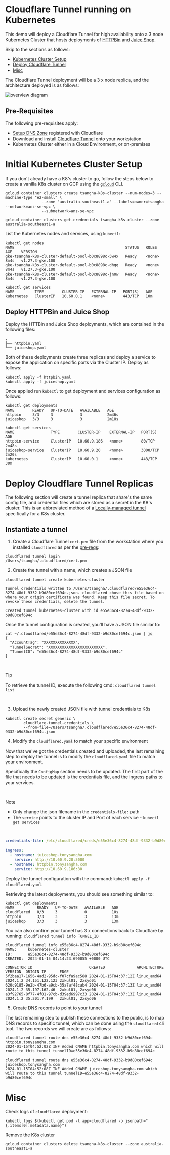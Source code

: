 # Cloudflare Tunnel running on Kubernetes

This demo will deploy a Cloudflare Tunnel for high availability onto a 3 node Kubernetes Cluster that hosts deployments of [HTTPBin](https://httpbin.org/) and [Juice Shop](https://owasp.org/www-project-juice-shop/).

Skip to the sections as follows:

- [Kubernetes Cluster Setup](#initial-kubernetes-cluster-setup)
- [Deploy Cloudflare Tunnel](#deploy-cloudflare-tunnel-replicas)
- [Misc](#misc)

The Cloudflare Tunnel deployment will be a 3 x node replica, and the architecture deployed is as follows:

![overview diagram](./2024-01-K8-CF-Deployment-Overview.png)

## Pre-Requisites

The following pre-requisites apply:

- [Setup DNS Zone](https://developers.cloudflare.com/dns/zone-setups/full-setup/setup/) registered with Cloudflare
- Download and install [Cloudflare Tunnel](https://developers.cloudflare.com/cloudflare-one/connections/connect-networks/downloads/) onto your workstation
- Kubernetes Cluster either in a Cloud Environment, or on-premises

# Initial Kubernetes Cluster Setup

If you don't already have a K8's cluster to go, follow the steps below to create a vanilla K8s cluster on GCP using the [`gcloud`](https://cloud.google.com/sdk/gcloud) CLI.

```shell
gcloud container clusters create tsangha-k8s-cluster --num-nodes=3 --machine-type "e2-small" \
                --zone "australia-southeast1-a" --labels=owner=tsangha --network=anz-se-vpc \
                --subnetwork=anz-se-vpc

gcloud container clusters get-credentials tsangha-k8s-cluster --zone australia-southeast1-a
```

List the Kubernetes nodes and services, using `kubectl`:

```shell
kubectl get nodes
NAME                                                 STATUS   ROLES    AGE    VERSION
gke-tsangha-k8s-cluster-default-pool-b0c8898c-5w4x   Ready    <none>   8m4s   v1.27.3-gke.100
gke-tsangha-k8s-cluster-default-pool-b0c8898c-dhqq   Ready    <none>   8m4s   v1.27.3-gke.100
gke-tsangha-k8s-cluster-default-pool-b0c8898c-jn0w   Ready    <none>   8m4s   v1.27.3-gke.100

kubectl get services
NAME         TYPE        CLUSTER-IP   EXTERNAL-IP   PORT(S)   AGE
kubernetes   ClusterIP   10.60.0.1    <none>        443/TCP   10m
```

## Deploy HTTPBin and Juice Shop

Deploy the HTTBin and Juice Shop deployments, which are contained in the following files:

```shell
.
├── httpbin.yaml
└── juiceshop.yaml
```

Both of these deployments create three replicas and deploy a service to expose the application on specific ports via the Cluster IP. Deploy as follows:

```shell
kubectl apply -f httpbin.yaml
kubectl apply -f juiceshop.yaml
```

Once applied run `kubectl` to get deployment and services configuration as follows:

```shell
kubectl get deployments
NAME        READY   UP-TO-DATE   AVAILABLE   AGE
httpbin     3/3     3            3           2m46s
juiceshop   3/3     3            3           2m18s

kubectl get services
NAME                TYPE        CLUSTER-IP    EXTERNAL-IP   PORT(S)    AGE
httpbin-service     ClusterIP   10.60.9.186   <none>        80/TCP     2m48s
juiceshop-service   ClusterIP   10.60.9.20    <none>        3000/TCP   2m20s
kubernetes          ClusterIP   10.60.0.1     <none>        443/TCP    30m
```

# Deploy Cloudflare Tunnel Replicas

The following section will create a tunnel replica that share's the same config file, and credential files which are stored as a secret in the K8's cluster. This is an abbreviated method of a [Locally-managed tunnel](https://developers.cloudflare.com/cloudflare-one/connections/connect-networks/configure-tunnels/local-management/) specifically for a K8s cluster.

## Instantiate a tunnel

1. Create a Cloudflare Tunnel `cert.pem` file from the workstation where you installed `cloudflared` as per the [pre-reqs](#pre-requisites):

```shell
cloudflared tunnel login
/Users/tsangha/.cloudflared/cert.pem
```

2. Create the tunnel with a name, which creates a JSON file

```shell
cloudflared tunnel create kubernetes-cluster

Tunnel credentials written to /Users/tsangha/.cloudflared/e55e36c4-8274-48df-9332-b9d80cef694c.json. cloudflared chose this file based on where your origin certificate was found. Keep this file secret. To revoke these credentials, delete the tunnel.

Created tunnel kubernetes-cluster with id e55e36c4-8274-48df-9332-b9d80cef694c
```

Once the tunnel configuration is created, you'll have a JSON file similar to:

```shell
cat ~/.cloudflared/e55e36c4-8274-48df-9332-b9d80cef694c.json | jq
{
  "AccountTag": "XXXXXXXXXXXXXX",
  "TunnelSecret": "XXXXXXXXXXXXXXXXXXXXXXXX",
  "TunnelID": "e55e36c4-8274-48df-9332-b9d80cef694c"
}
```

&nbsp;

> [!TIP]
> To retrieve the tunnel ID, execute the following cmd: `cloudflared tunnel list`

&nbsp;

3. Upload the newly created JSON file with tunnel credentials to K8s

```shell
kubectl create secret generic \
        cloudflare-tunnel-credentials \
        --from-file=/Users/tsangha/.cloudflared/e55e36c4-8274-48df-9332-b9d80cef694c.json
```

4. Modify the `cloudflared.yaml` to match your specific environment

Now that we've got the credentials created and uploaded, the last remaining step to deploy the tunnel is to modify the `cloudflared.yaml` file to match your environment.

Specifically the `ConfigMap` section needs to be updated. The first part of the file that needs to be updated is the credentials file, and the ingress paths to your services.

&nbsp;

> [!NOTE]
>
> - Only change the json filename in the `credentials-file:` path
> - The `service` points to the cluster IP and Port of each service - `kubectl get services`

&nbsp;

```yaml
credentials-file: /etc/cloudflared/creds/e55e36c4-8274-48df-9332-b9d80cef694c.json

ingress:
  - hostname: juiceshop.tonysangha.com
    service: http://10.60.9.20:3000
  - hostname: httpbin.tonysangha.com
    service: http://10.60.9.186:80
```

Deploy the tunnel configuration with the command: `kubectl apply -f cloudflared.yaml`.

Retrieving the latest deployments, you should see something similar to:

```shell
kubectl get deployments
NAME          READY   UP-TO-DATE   AVAILABLE   AGE
cloudflared   0/3     3            0           10s
httpbin       3/3     3            3           13m
juiceshop     3/3     3            3           13m
```

You can also confirm your tunnel has 3 x connections back to Cloudflare by running: `cloudflared tunnel info TUNNEL_ID`

```shell
cloudflared tunnel info e55e36c4-8274-48df-9332-b9d80cef694c
NAME:     kubernetes-cluster
ID:       e55e36c4-8274-48df-9332-b9d80cef694c
CREATED:  2024-01-15 04:14:23.690055 +0000 UTC

CONNECTOR ID                         CREATED              ARCHITECTURE VERSION  ORIGIN IP      EDGE
5f2baa17-1656-4ad2-95dc-f07cfa9ac588 2024-01-15T04:37:12Z linux_amd64  2024.1.2 34.151.122.123 2xkul01, 2xsyd01
620c9185-9e2b-47b6-a9cb-35a7af48cab4 2024-01-15T04:37:13Z linux_amd64  2024.1.2 35.197.162.46  2xkul01, 2xsyd06
a3f92765-8f77-4f01-97cb-d39ed6997c33 2024-01-15T04:37:13Z linux_amd64  2024.1.2 35.201.7.199   2xkul01, 2xsyd06
```

5. Create DNS records to point to your tunnel

The last remaining step to publish these connections to the public, is to map DNS records to specific tunnel, which can be done using the `cloudflared` cli tool. The two records we will create are as follows:

```shell
cloudflared tunnel route dns e55e36c4-8274-48df-9332-b9d80cef694c httpbin.tonysangha.com
2024-01-15T04:52:02Z INF Added CNAME httpbin.tonysangha.com which will route to this tunnel tunnelID=e55e36c4-8274-48df-9332-b9d80cef694c

cloudflared tunnel route dns e55e36c4-8274-48df-9332-b9d80cef694c juiceshop.tonysangha.com
2024-01-15T04:52:08Z INF Added CNAME juiceshop.tonysangha.com which will route to this tunnel tunnelID=e55e36c4-8274-48df-9332-b9d80cef694c
```

# Misc

Check logs of `cloudflared` deployment:

```shell
kubectl logs $(kubectl get pod -l app=cloudflared -o jsonpath="{.items[0].metadata.name}")
```

Remove the K8s cluster

```shell
gcloud container clusters delete tsangha-k8s-cluster --zone australia-southeast1-a
```
